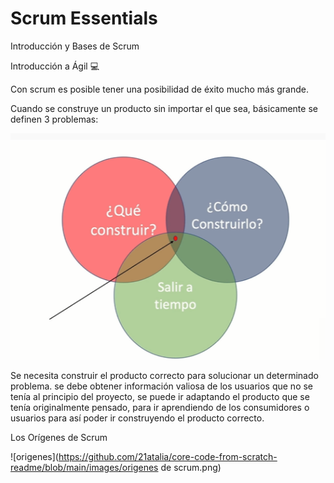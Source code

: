 <h1>Scrum Essentials</h1>

 Introducción y Bases de Scrum

Introducción a Ágil 💻

Con scrum es posible tener una posibilidad de éxito mucho más grande.

Cuando se construye un producto sin importar el que sea, básicamente se definen 3 problemas:

![scrum](https://github.com/21atalia/core-code-from-scratch-readme/blob/main/images/Capturascrum.PNG)


Se necesita construir el producto correcto para solucionar un determinado problema. se debe obtener información valiosa de los usuarios que no se tenía al principio del proyecto, se puede ir adaptando el producto que se tenía originalmente pensado, para ir aprendiendo de los consumidores o usuarios para así poder ir construyendo el producto correcto. 

Los Orígenes de Scrum

![origenes](https://github.com/21atalia/core-code-from-scratch-readme/blob/main/images/origenes de scrum.png)






